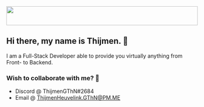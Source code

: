 <img src="https://i.imgur.com/Xt4TDXF.jpg" height="50" width="100%" />

## Hi there, my name is Thijmen. 👋
I am a Full-Stack Developer able to provide you virtually anything from Front- to Backend.

### Wish to collaborate with me? 👏
- Discord @ ThijmenGThN#2684
- Email @ ThijmenHeuvelink.GThN@PM.ME
